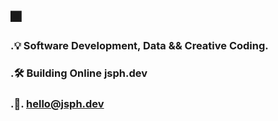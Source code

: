 ## 🎆

### .💡  Software Development, Data && Creative Coding.
### .🛠️  Building Online jsph.dev
### .🔔. hello@jsph.dev

<!---
This is a ✨ special ✨ repository because its `README.md` (this file) appears on your GitHub profile.
You can click the Preview link to take a look at your changes.
--->

